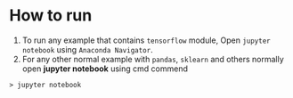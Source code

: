 # How to run
1. To run any example that contains `tensorflow` module, Open `jupyter notebook` using `Anaconda Navigator`.
2. For any other normal example with `pandas`, `sklearn` and others normally open **jupyter notebook** using cmd commend 
```
> jupyter notebook
```